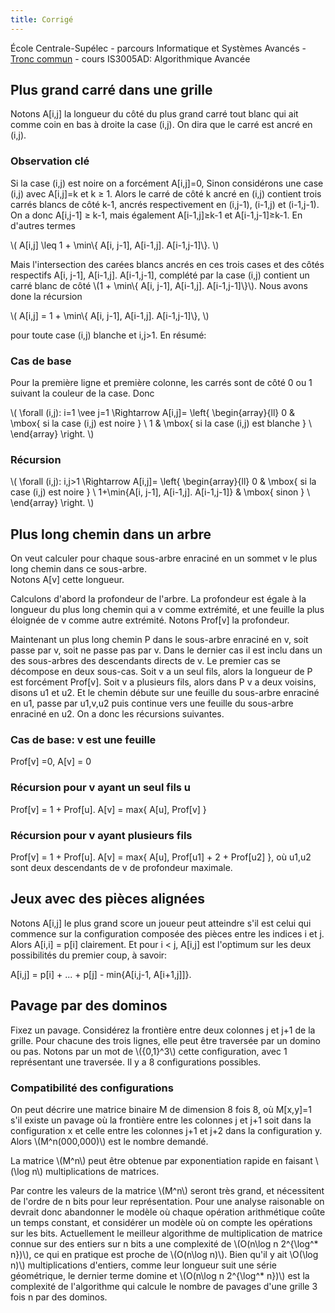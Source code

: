 ```yaml
---
title: Corrigé
---
```


École Centrale-Supélec - parcours Informatique et Systèmes Avancés - [Tronc commun](http://www.isia.ecp.fr/welcome_to_www_ecp_fr_cms_site_isia/isia___formation/cours_tronc_commun) - cours IS3005AD: Algorithmique Avancée

## Plus grand carré dans une grille

Notons A[i,j] la longueur du côté du plus grand carré tout blanc qui ait comme coin en bas à droite la case (i,j). On dira que le carré est ancré en (i,j).

### Observation clé

Si la case (i,j) est noire on a forcément A[i,j]=0, Sinon
considérons une case (i,j) avec A[i,j]=k et k ≥ 1. Alors le carré de côté k ancré en (i,j) contient trois carrés blancs de côté k-1, ancrés respectivement en (i,j-1), (i-1,j) et (i-1,j-1).  On a donc A[i,j-1] ≥ k-1, mais également A[i-1,j]≥k-1 et A[i-1,j-1]≥k-1. En d'autres termes

\\( A[i,j] \leq 1 + \min\\{ A[i, j-1], A[i-1,j]. A[i-1,j-1]\\}. \\)

Mais l'intersection des carées blancs ancrés en ces trois cases et des côtés respectifs A[i, j-1], A[i-1,j]. A[i-1,j-1], complété par la case (i,j) contient un carré blanc de côté \\(1 +  \min\\{ A[i, j-1], A[i-1,j]. A[i-1,j-1]\\}\\).  Nous avons done la récursion

\\( A[i,j] = 1 + \min\\{ A[i, j-1], A[i-1,j]. A[i-1,j-1]\\}, \\)

pour toute case (i,j) blanche et i,j>1.  En résumé:

### Cas de base

Pour la première ligne et première colonne, les carrés sont de côté 0 ou 1 suivant la couleur de la case. Donc

\\( \forall (i,j): i=1 \vee j=1 \Rightarrow A[i,j]=
\left\{
\begin{array}{ll}
0 & \mbox{ si la case (i,j) est noire } \\
1 & \mbox{ si la case (i,j) est blanche } \\
\end{array}
\right.
\\)

### Récursion

\\( \forall (i,j): i,j>1 \Rightarrow A[i,j]=
\left\{
\begin{array}{ll}
0 & \mbox{ si la case (i,j) est noire } \\
1+\min\{A[i, j-1], A[i-1,j]. A[i-1,j-1]\} & \mbox{ sinon } \\
\end{array}
\right.
\\)

## Plus long chemin dans un arbre

On veut calculer pour chaque sous-arbre enraciné en un sommet v le plus long chemin dans ce sous-arbre.  
Notons A[v] cette longueur.

Calculons d'abord la profondeur de l'arbre. La profondeur est égale à la longueur du plus long chemin qui a v comme extrémité, et une feuille la plus éloignée de v comme autre extrémité.  Notons Prof[v] la profondeur.

Maintenant un plus long chemin P dans le sous-arbre enraciné en v, soit passe par v, soit ne passe pas par v.  Dans le dernier cas il est inclu dans un des sous-arbres des descendants directs de v.  Le premier cas se décompose en deux sous-cas.
Soit v a un seul fils, alors la longueur de P est forcément Prof[v].
Soit v a plusieurs fils, alors dans P v a deux voisins, disons u1 et u2. Et le chemin débute sur une feuille du sous-arbre enraciné en u1, passe par u1,v,u2 puis continue vers une feuille du sous-arbre enraciné en u2.
On a donc les récursions suivantes. 

### Cas de base: v est une feuille

Prof[v] =0, A[v] = 0

### Récursion pour v ayant un seul fils u

Prof[v] = 1  + Prof[u].
A[v] = max{ A[u], Prof[v] }

### Récursion pour v ayant plusieurs fils

Prof[v] = 1  + Prof[u].
A[v] = max{ A[u], Prof[u1] + 2 + Prof[u2] },
où u1,u2 sont deux descendants de v de profondeur maximale.

## Jeux avec des pièces alignées

Notons A[i,j] le plus grand score un joueur peut atteindre s'il est celui qui commence sur la configuration composée des pièces entre les indices i et j. Alors
A[i,i] = p[i] clairement. Et pour i < j, A[i,j] est l'optimum sur les deux possibilités du premier coup, à savoir:

A[i,j] = p[i] + ... + p[j] - min{A[i,j-1, A[i+1,j]]}.

## Pavage par des dominos

Fixez un pavage. Considérez la frontière entre deux colonnes j et j+1 de la grille.  Pour chacune des trois lignes, elle peut être traversée par un domino ou pas. Notons par un mot de \\(\{0,1\}^3\\) cette configuration, avec 1 représentant une traversée.  Il y a 8 configurations possibles.  

### Compatibilité des configurations

On peut décrire une matrice binaire M de dimension 8 fois 8, où M[x,y]=1 s'il existe un pavage où la frontière entre les colonnes j et j+1 soit dans la configuration x et celle entre les colonnes j+1 et j+2 dans la configuration y.
Alors \\(M^n(000,000)\\) est le nombre demandé.  

La matrice \\(M^n\\) peut être obtenue par exponentiation rapide en faisant \\(\log n\\) multiplications de matrices.

Par contre les valeurs de la matrice \\(M^n\\) seront très grand, et nécessitent de l'ordre de n bits pour leur représentation.  Pour une analyse raisonable on devrait donc abandonner le modèle où chaque opération arithmétique coûte un temps constant, et considérer un modèle où on compte les opérations sur les bits.  Actuellement le meilleur algorithme de multiplication de matrice connue sur des entiers sur n bits a une complexité de \\(O(n\log n 2^{\log^* n})\\), ce qui en pratique est proche de \\(O(n\log n)\\). Bien qu'il y ait \\O(\log n)\\) multiplications d'entiers, comme leur longueur suit une série géométrique, le dernier terme domine et  \\(O(n\log n 2^{\log^* n})\\) est la complexité de l'algorithme qui calcule le nombre de pavages d'une grille 3 fois n par des dominos.
